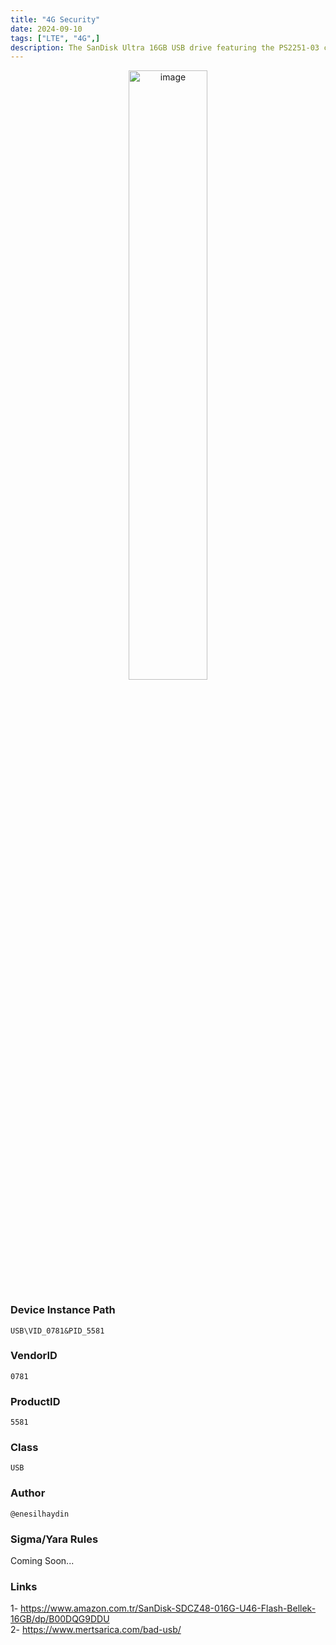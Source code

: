 ```yaml
---
title: "4G Security"
date: 2024-09-10
tags: ["LTE", "4G",]
description: The SanDisk Ultra 16GB USB drive featuring the PS2251-03 chip is a notable inclusion due to its potential for bad USB exploitation. This particular chip, known for its versatility, can be repurposed to execute malicious activities. By leveraging its capabilities, it's possible to manipulate the device to behave in ways contrary to its intended use. This opens doors to various cybersecurity scenarios, making it a valuable addition for examining security vulnerabilities and reinforcing defenses. 
---
```


<p align="center">
  <img src="/images/sandisk-ultra.jpg" alt="image" width="50%" height="50%">
</p>

### Device Instance Path

```text
USB\VID_0781&PID_5581

```

### VendorID

```text
0781
```

### ProductID

```text
5581
```
### Class

```text
USB
```
### Author

```text
@enesilhaydin
```

### Sigma/Yara Rules

Coming Soon...

### Links

1- https://www.amazon.com.tr/SanDisk-SDCZ48-016G-U46-Flash-Bellek-16GB/dp/B00DQG9DDU \
2- https://www.mertsarica.com/bad-usb/

